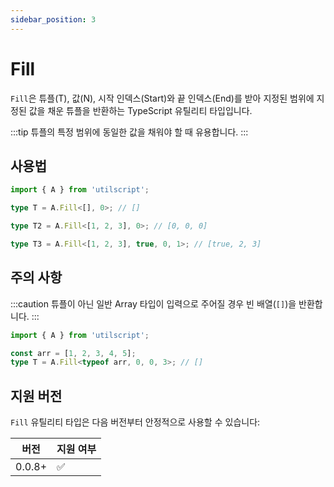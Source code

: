 ```yaml
---
sidebar_position: 3
---
```


# Fill

`Fill`은 튜플(T), 값(N), 시작 인덱스(Start)와 끝 인덱스(End)를 받아 지정된 범위에 지정된 값을 채운 튜플을 반환하는 TypeScript 유틸리티 타입입니다.

:::tip
튜플의 특정 범위에 동일한 값을 채워야 할 때 유용합니다.
:::

## 사용법

```ts
import { A } from 'utilscript';

type T = A.Fill<[], 0>; // []

type T2 = A.Fill<[1, 2, 3], 0>; // [0, 0, 0]

type T3 = A.Fill<[1, 2, 3], true, 0, 1>; // [true, 2, 3]
```

## 주의 사항

:::caution
튜플이 아닌 일반 Array 타입이 입력으로 주어질 경우 빈 배열(`[]`)을 반환합니다.
:::

```ts
import { A } from 'utilscript';

const arr = [1, 2, 3, 4, 5];
type T = A.Fill<typeof arr, 0, 0, 3>; // []
```

## 지원 버전

`Fill` 유틸리티 타입은 다음 버전부터 안정적으로 사용할 수 있습니다:

| 버전   | 지원 여부 |
| ------ | --------- |
| 0.0.8+ | ✅        |
